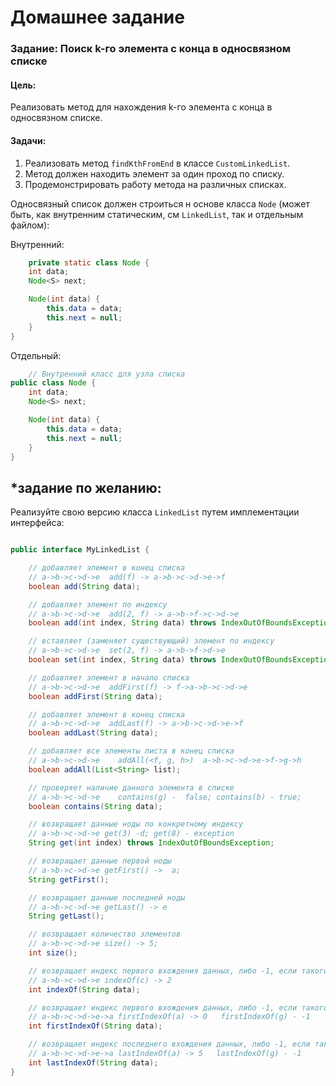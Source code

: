 # Домашнее задание

### Задание: Поиск k-го элемента с конца в односвязном списке
#### Цель:
Реализовать метод для нахождения k-го элемента с конца в односвязном списке.

#### Задачи:
1. Реализовать метод `findKthFromEnd` в классе `CustomLinkedList`.
2. Метод должен находить элемент за один проход по списку.
3. Продемонстрировать работу метода на различных списках.

Односвязный список должен строиться н основе класса `Node` (может быть, как внутренним статическим, см `LinkedList`, 
так и отдельным файлом):

Внутренний:

```java
    private static class Node {
    int data;
    Node<S> next;

    Node(int data) {
        this.data = data;
        this.next = null;
    }
}
```

Отдельный:

```java
    // Внутренний класс для узла списка
public class Node {
    int data;
    Node<S> next;

    Node(int data) {
        this.data = data;
        this.next = null;
    }
}
```

## *задание по желанию:
 
Реализуйте свою версию класса `LinkedList` путем имплементации интерфейса:
```java

public interface MyLinkedList {

    // добавляет элемент в конец списка
    // a->b->c->d->e  add(f) -> a->b->c->d->e->f
    boolean add(String data);

    // добавляет элемент по индексу
    // a->b->c->d->e  add(2, f) -> a->b->f->c->d->e
    boolean add(int index, String data) throws IndexOutOfBoundsException;

    // вставляет (заменяет существующий) элемент по индексу
    // a->b->c->d->e  set(2, f) -> a->b->f->d->e
    boolean set(int index, String data) throws IndexOutOfBoundsException;

    // добавляет элемент в начало списка
    // a->b->c->d->e  addFirst(f) -> f->a->b->c->d->e
    boolean addFirst(String data);

    // добавляет элемент в конец списка
    // a->b->c->d->e  addLast(f) -> a->b->c->d->e->f
    boolean addLast(String data);

    // добавляет все элементы листа в конец списка
    // a->b->c->d->e    addAll(<f, g, h>)  a->b->c->d->e->f->g->h
    boolean addAll(List<String> list);

    // проверяет наличие данного элемента в списке
    // a->b->c->d->e    contains(g) -  false; contains(b) - true;
    boolean contains(String data);

    // возвращает данные ноды по конкретному индексу
    // a->b->c->d->e get(3) -d; get(8) - exception
    String get(int index) throws IndexOutOfBoundsException;

    // возвращает данные первой ноды
    // a->b->c->d->e getFirst() ->  a;
    String getFirst();

    // возвращает данные последней ноды
    // a->b->c->d->e getLast() -> e
    String getLast();

    // возвращает количество элементов
    // a->b->c->d->e size() -> 5;
    int size();

    // возвращает индекс первого вхождения данных, либо -1, если такого нет
    // a->b->c->d->e indexOf(c) -> 2
    int indexOf(String data);

    // возвращает индекс первого вхождения данных, либо -1, если такого нет
    // a->b->c->d->e->a firstIndexOf(a) -> 0   firstIndexOf(g) - -1
    int firstIndexOf(String data);

    // возвращает индекс последнего вхождения данных, либо -1, если такого нет
    // a->b->c->d->e->a lastIndexOf(a) -> 5   lastIndexOf(g) - -1
    int lastIndexOf(String data);
}

```
